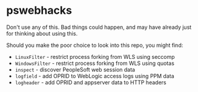 # pswebhacks

Don't use any of this. Bad things could happen, and may have already just for thinking about using this.

Should you make the poor choice to look into this repo, you might find:

* `LinuxFilter` - restrict process forking from WLS using seccomp
* `WindowsFilter` - restrict process forking from WLS using quotas
* `inspect` - discover PeopleSoft web session data
* `logfield` - add OPRID to WebLogic access logs using PPM data
* `logheader` - add OPRID and appserver data to HTTP headers
